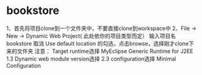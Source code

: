 # bookstore

1、首先将项目clone到一个文件夹中，不要直接clone到workspace中
2、File -> New -> Dynamic Web Project( 此处依你的项目类型而定）
   输入项目名 bookstore
   取消 Use default location 的勾选，点击browse，选择刚才clone下来的文件夹
	注意：
		Target runtime选择 MyEclipse Generic Runtime for J2EE 1.3
		Dynamic web module version选择 2.3
		configuration选择 Minimal Configuration